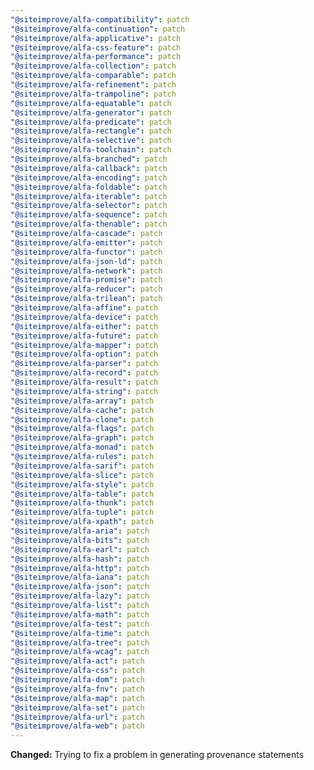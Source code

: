 ```yaml
---
"@siteimprove/alfa-compatibility": patch
"@siteimprove/alfa-continuation": patch
"@siteimprove/alfa-applicative": patch
"@siteimprove/alfa-css-feature": patch
"@siteimprove/alfa-performance": patch
"@siteimprove/alfa-collection": patch
"@siteimprove/alfa-comparable": patch
"@siteimprove/alfa-refinement": patch
"@siteimprove/alfa-trampoline": patch
"@siteimprove/alfa-equatable": patch
"@siteimprove/alfa-generator": patch
"@siteimprove/alfa-predicate": patch
"@siteimprove/alfa-rectangle": patch
"@siteimprove/alfa-selective": patch
"@siteimprove/alfa-toolchain": patch
"@siteimprove/alfa-branched": patch
"@siteimprove/alfa-callback": patch
"@siteimprove/alfa-encoding": patch
"@siteimprove/alfa-foldable": patch
"@siteimprove/alfa-iterable": patch
"@siteimprove/alfa-selector": patch
"@siteimprove/alfa-sequence": patch
"@siteimprove/alfa-thenable": patch
"@siteimprove/alfa-cascade": patch
"@siteimprove/alfa-emitter": patch
"@siteimprove/alfa-functor": patch
"@siteimprove/alfa-json-ld": patch
"@siteimprove/alfa-network": patch
"@siteimprove/alfa-promise": patch
"@siteimprove/alfa-reducer": patch
"@siteimprove/alfa-trilean": patch
"@siteimprove/alfa-affine": patch
"@siteimprove/alfa-device": patch
"@siteimprove/alfa-either": patch
"@siteimprove/alfa-future": patch
"@siteimprove/alfa-mapper": patch
"@siteimprove/alfa-option": patch
"@siteimprove/alfa-parser": patch
"@siteimprove/alfa-record": patch
"@siteimprove/alfa-result": patch
"@siteimprove/alfa-string": patch
"@siteimprove/alfa-array": patch
"@siteimprove/alfa-cache": patch
"@siteimprove/alfa-clone": patch
"@siteimprove/alfa-flags": patch
"@siteimprove/alfa-graph": patch
"@siteimprove/alfa-monad": patch
"@siteimprove/alfa-rules": patch
"@siteimprove/alfa-sarif": patch
"@siteimprove/alfa-slice": patch
"@siteimprove/alfa-style": patch
"@siteimprove/alfa-table": patch
"@siteimprove/alfa-thunk": patch
"@siteimprove/alfa-tuple": patch
"@siteimprove/alfa-xpath": patch
"@siteimprove/alfa-aria": patch
"@siteimprove/alfa-bits": patch
"@siteimprove/alfa-earl": patch
"@siteimprove/alfa-hash": patch
"@siteimprove/alfa-http": patch
"@siteimprove/alfa-iana": patch
"@siteimprove/alfa-json": patch
"@siteimprove/alfa-lazy": patch
"@siteimprove/alfa-list": patch
"@siteimprove/alfa-math": patch
"@siteimprove/alfa-test": patch
"@siteimprove/alfa-time": patch
"@siteimprove/alfa-tree": patch
"@siteimprove/alfa-wcag": patch
"@siteimprove/alfa-act": patch
"@siteimprove/alfa-css": patch
"@siteimprove/alfa-dom": patch
"@siteimprove/alfa-fnv": patch
"@siteimprove/alfa-map": patch
"@siteimprove/alfa-set": patch
"@siteimprove/alfa-url": patch
"@siteimprove/alfa-web": patch
---
```


**Changed:** Trying to fix a problem in generating provenance statements

